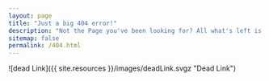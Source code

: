```yaml
---
layout: page
title: "Just a big 404 error!"
description: "Not the Page you've been looking for? All what's left is that bloody dead Link."
sitemap: false
permalink: /404.html
---  
```


![dead Link]({{ site.resources }}/images/deadLink.svgz "Dead Link")